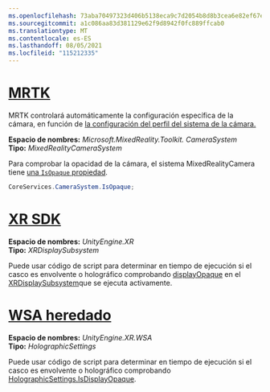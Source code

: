 ```yaml
---
ms.openlocfilehash: 73aba70497323d406b5138eca9c7d2054b8d8b3cea6e82ef67e962a21876c280
ms.sourcegitcommit: a1c086aa83d381129e62f9d8942f0fc889ffcab0
ms.translationtype: MT
ms.contentlocale: es-ES
ms.lasthandoff: 08/05/2021
ms.locfileid: "115212335"
---
```

# <a name="mrtk"></a>[MRTK](#tab/mrtk)
<!-- NEVER CHANGE THE ABOVE LINE! -->

MRTK controlará automáticamente la configuración específica de la cámara, en función de [la configuración del perfil del sistema de la cámara.](/windows/mixed-reality/mrtk-unity/features/camera-system/camera-system-overview#display-settings)

**Espacio de nombres:** *Microsoft.MixedReality.Toolkit. CameraSystem*<br>
**Tipo:** *MixedRealityCameraSystem*

Para comprobar la opacidad de la cámara, el sistema MixedRealityCamera tiene [una `IsOpaque` propiedad](/dotnet/api/microsoft.mixedreality.toolkit.camerasystem.mixedrealitycamerasystem.isopaque).

```cs
CoreServices.CameraSystem.IsOpaque;
```

# <a name="xr-sdk"></a>[XR SDK](#tab/xr)
<!-- NEVER CHANGE THE ABOVE LINE! -->

**Espacio de nombres:** *UnityEngine.XR*<br>
**Tipo:** *XRDisplaySubsystem*

Puede usar código de script para determinar en tiempo de ejecución si el casco es envolvente o holográfico comprobando [displayOpaque](https://docs.unity3d.com/ScriptReference/XR.XRDisplaySubsystem-displayOpaque.html) en el [XRDisplaySubsystem](https://docs.unity3d.com/ScriptReference/XR.XRDisplaySubsystem.html)que se ejecuta activamente.

# <a name="legacy-wsa"></a>[WSA heredado](#tab/wsa)
<!-- NEVER CHANGE THE ABOVE LINE! -->

**Espacio de nombres:** *UnityEngine.XR.WSA*<br>
**Tipo:** *HolographicSettings*

Puede usar código de script para determinar en tiempo de ejecución si el casco es envolvente o holográfico comprobando [HolographicSettings.IsDisplayOpaque](https://docs.unity3d.com/ScriptReference/XR.WSA.HolographicSettings.IsDisplayOpaque.html).